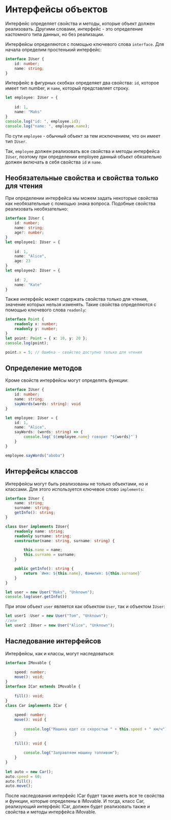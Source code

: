 # Интерфейсы объектов

Интерфейс определяет свойства и методы, которые объект должен реализовать. Другими словами, интерфейс - это определение кастомного типа данных, но без реализации.

Интерфейсы определяются с помощью ключевого слова `interface`. Для начала определим простенький интерфейс:

```ts
interface IUser {
    id: number;
    name: string;
}
```

Интерфейс в фигурных скобках определяет два свойства: `id`, которое имеет тип number, и `name`, который представляет строку.

```ts
let employee: IUser = {
     
    id: 1, 
    name: "Maks"
}
console.log("id: ", employee.id);
console.log("name: ", employee.name);
```
По сути `employee` - обычный объект за тем исключением, что он имеет тип `IUser`.

Так, `employee` должен реализовать все свойства и методы интерфейса `IUser`, поэтому при определении employee данный объект обязательно должен включать в себя свойства `id` и `name`.

## Необязательные свойства и свойства только для чтения
При определении интерфейса мы можем задать некоторые свойства как необязательные с помощью знака вопроса. Подобные свойства реализовать необязательно:

```ts
interface IUser {
    id: number;
    name: string;
    age?: number;
}
let employee1: IUser = {
     
    id: 1, 
    name: "Alice",
    age: 23
}
let employee2: IUser = {
     
    id: 2, 
    name: "Kate"
}
```

Также интерфейс может содержать свойства только для чтения, значение которых нельзя изменять. Такие свойства определяются с помощью ключевого слова `readonly`:

```ts
interface Point {
    readonly x: number;
    readonly y: number;
}
let point: Point = { x: 10, y: 20 };
console.log(point);

point.x = 5; // Ошибка - свойство доступно только для чтения
```

## Определение методов
Кроме свойств интерфейсы могут определять функции:

```ts
interface IUser {
    id: number;
    name: string;
    sayWords(words: string): void
}

let employee: IUser = {
    id: 1,
    name: "Alice",
    sayWords: (words: string) => {
        console.log(`${employee.name} говорит "${words}"`)
    }
}

employee.sayWords("aboba")
```

## Интерфейсы классов

Интерфейсы могут быть реализованы не только объектами, но и классами. Для этого используется ключевое слово `implements`:

```ts
interface IUser {
    name: string;
    surname: string;
    getInfo(): string;
}

class User implements IUser{
    readonly name: string;
    readonly surname: string;
    constructor(name: string, surname: string) {

        this.name = name;
        this.surname = surname;
    }

    public getInfo(): string {
        return `Имя: ${this.name}, Фамилия: ${this.surname}`
    }
}

let user = new User("Maks", "Unknown");
console.log(user.getInfo())
```

При этом объект `user` является как объектом `User`, так и объектом `IUser`:

```ts
let user1 :User = new User("Tom", "Unknown");
//или
let user2 :IUser = new User("Alice", "Unknown");
```

## Наследование интерфейсов
Интерфейсы, как и классы, могут наследоваться:

```ts
interface IMovable {
 
    speed: number;
    move(): void;
}
interface ICar extends IMovable {
 
    fill(): void;
}
class Car implements ICar {
 
    speed: number;
    move(): void {
 
        console.log("Машина едет со скоростью " + this.speed + " км/ч");
    }
 
    fill(): void {
 
        console.log("Заправляем машину топливом");
    }
}
 
let auto = new Car();
auto.speed = 60;
auto.fill();
auto.move();
```

После наследования интерфейс ICar будет также иметь все те свойства и функции, которые определены в IMovable. И тогда, класс Car, реализующий интерфейс ICar, должен будет реализовать также и свойства и методы интерфейса IMovable.